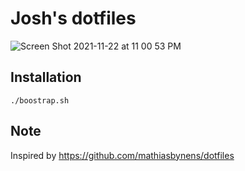 # Josh's dotfiles

![Screen Shot 2021-11-22 at 11 00 53 PM](https://user-images.githubusercontent.com/401294/142973757-a530bb6b-afcd-42fa-9c79-e830112172bd.png)

## Installation

```
./boostrap.sh
```

## Note
Inspired by https://github.com/mathiasbynens/dotfiles
